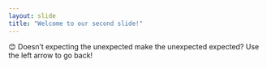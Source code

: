 ```yaml
---
layout: slide
title: "Welcome to our second slide!"
---
```

:blush: Doesn’t expecting the unexpected make the unexpected expected?
Use the left arrow to go back!

